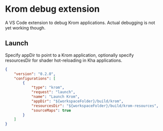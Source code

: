# Krom debug extension

A VS Code extension to debug Krom applications. Actual debugging is not yet working though.

## Launch
Specify appDir to point to a Krom application, optionally specify resourcesDir for shader hot-reloading in Kha applications.
```json
{
    "version": "0.2.0",
    "configurations": [
        {
            "type": "krom",
            "request": "launch",
            "name": "Launch Krom",
            "appDir": "${workspaceFolder}/build/krom",
			"resourcesDir": "${workspaceFolder}/build/krom-resources",
            "sourceMaps": true
        }
    ]
}
```
